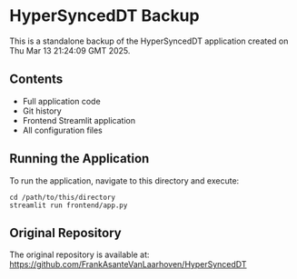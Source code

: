 # HyperSyncedDT Backup

This is a standalone backup of the HyperSyncedDT application created on Thu Mar 13 21:24:09 GMT 2025.

## Contents
- Full application code
- Git history
- Frontend Streamlit application
- All configuration files

## Running the Application
To run the application, navigate to this directory and execute:
```
cd /path/to/this/directory
streamlit run frontend/app.py
```

## Original Repository
The original repository is available at: https://github.com/FrankAsanteVanLaarhoven/HyperSyncedDT
